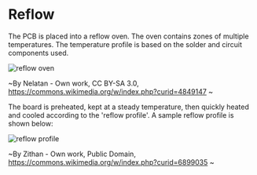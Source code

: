 # Reflow

The PCB is placed into a reflow oven. The oven contains zones of multiple temperatures. The temperature profile is based on the solder and circuit components used.


<img src="https://upload.wikimedia.org/wikipedia/commons/9/91/Reflow_oven.jpg" alt="reflow oven" class="twenty-five-percent">


~By Nelatan - Own work, CC BY-SA 3.0, https://commons.wikimedia.org/w/index.php?curid=4849147 ~

The board is preheated, kept at a steady temperature, then quickly heated and cooled according to the 'reflow profile'. A sample reflow profile is shown below:

<img src="https://upload.wikimedia.org/wikipedia/commons/thumb/8/8f/RSS_Profile.svg/576px-RSS_Profile.svg.png" alt="reflow profile">

~By Zithan - Own work, Public Domain, https://commons.wikimedia.org/w/index.php?curid=6899035 ~
